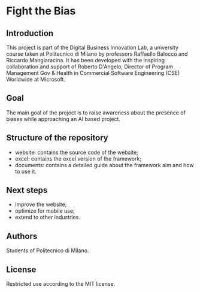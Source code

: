 # Fight the Bias

## Introduction
This project is part of the Digital Business Innovation Lab, a university course taken at Politecnico di Milano by professors Raffaello Balocco and Riccardo Mangiaracina. 
It has been developed with the inspiring collaboration and support of Roberto D'Angelo, Director of Program Management Gov & Health in Commercial Software Engineering (CSE) Worldwide at Microsoft.

## Goal
The main goal of the project is to raise awareness about the presence of biases while approaching an AI based project.

## Structure of the repository
- website: contains the source code of the website;
- excel: contains the excel version of the framework;
- documents: contains a detailed guide about the framework aim and how to use it.

## Next steps
- improve the website;
- optimize for mobile use;
- extend to other industries.

## Authors
Students of Politecnico di Milano.  

## License
Restricted use according to the MIT license.
